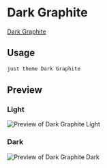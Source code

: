 # Dark Graphite

[Dark Graphite](#)

## Usage

```bash
just theme Dark Graphite
```

## Preview

### Light

![Preview of Dark Graphite Light](preview-light.png)

### Dark

![Preview of Dark Graphite Dark](preview-dark.png)
